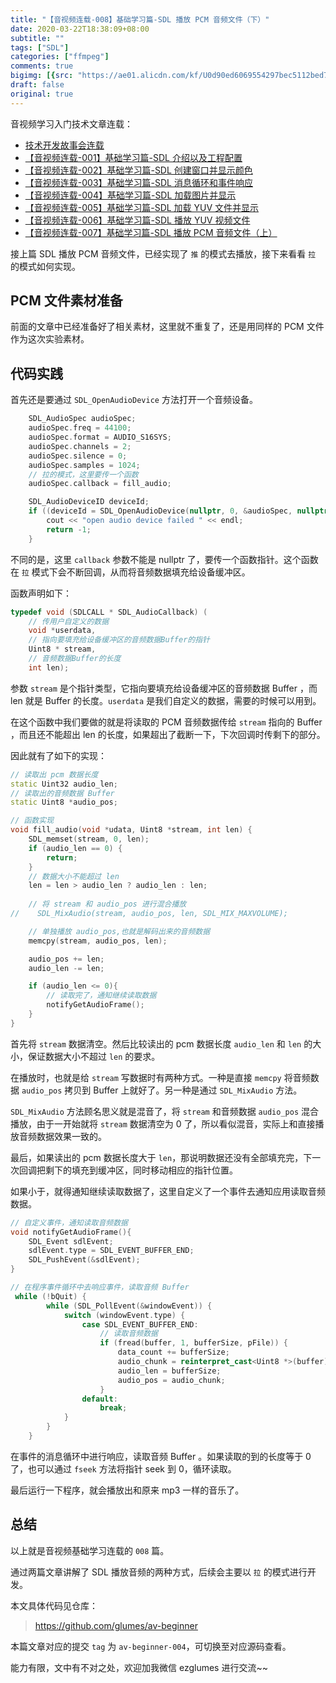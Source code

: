```yaml
---
title: "【音视频连载-008】基础学习篇-SDL 播放 PCM 音频文件（下）"
date: 2020-03-22T18:38:09+08:00
subtitle: ""
tags: ["SDL"]
categories: ["ffmpeg"]
comments: true
bigimg: [{src: "https://ae01.alicdn.com/kf/U0d90ed6069554297bec5112bed73109aN.jpg", desc: ""}]
draft: false
original: true
---
```


音视频学习入门技术文章连载：

* [技术开发故事会连载](https://mp.weixin.qq.com/s/3uDZtUKngHbDBZd3jFyzpA)
* [【音视频连载-001】基础学习篇-SDL 介绍以及工程配置](https://mp.weixin.qq.com/s/ZKrUiauxSKpfctFD4iHT8g)
* [【音视频连载-002】基础学习篇-SDL 创建窗口并显示颜色](https://mp.weixin.qq.com/s/-Gh96TxhcQV9dQXDcQCqeA)
* [【音视频连载-003】基础学习篇-SDL 消息循环和事件响应](https://mp.weixin.qq.com/s/OfzfohB3L0zcFcJSLeLbQw)
* [【音视频连载-004】基础学习篇-SDL 加载图片并显示](https://mp.weixin.qq.com/s/cJHfSK724zYhP65_WLh8Tw)
* [【音视频连载-005】基础学习篇-SDL 加载 YUV 文件并显示](https://mp.weixin.qq.com/s/nCidtYLmB8_LtAzbW14skg)
* [【音视频连载-006】基础学习篇-SDL 播放 YUV 视频文件](https://mp.weixin.qq.com/s/9FSIVhd1TE3dDCIFmU02tw)
* [【音视频连载-007】基础学习篇-SDL 播放 PCM 音频文件（上）](https://mp.weixin.qq.com/s/VuWqZIG_HhghEsUYxnLwSw)


接上篇 SDL 播放 PCM 音频文件，已经实现了 `推` 的模式去播放，接下来看看 `拉` 的模式如何实现。

<!--more-->

## PCM 文件素材准备

前面的文章中已经准备好了相关素材，这里就不重复了，还是用同样的 PCM 文件作为这次实验素材。


## 代码实践

首先还是要通过 `SDL_OpenAudioDevice` 方法打开一个音频设备。

```cpp
    SDL_AudioSpec audioSpec;
    audioSpec.freq = 44100;
    audioSpec.format = AUDIO_S16SYS;
    audioSpec.channels = 2;
    audioSpec.silence = 0;
    audioSpec.samples = 1024;
    // 拉的模式，这里要传一个函数
    audioSpec.callback = fill_audio;

    SDL_AudioDeviceID deviceId;
    if ((deviceId = SDL_OpenAudioDevice(nullptr, 0, &audioSpec, nullptr, SDL_AUDIO_ALLOW_ANY_CHANGE)) < 2) {
        cout << "open audio device failed " << endl;
        return -1;
    }
```

不同的是，这里 `callback` 参数不能是 nullptr 了，要传一个函数指针。这个函数在 `拉` 模式下会不断回调，从而将音频数据填充给设备缓冲区。

函数声明如下：

```cpp
typedef void (SDLCALL * SDL_AudioCallback) (
    // 传用户自定义的数据
    void *userdata, 
    // 指向要填充给设备缓冲区的音频数据Buffer的指针
    Uint8 * stream,
    // 音频数据Buffer的长度
    int len);
```

参数 `stream` 是个指针类型，它指向要填充给设备缓冲区的音频数据 Buffer ，而 len 就是 Buffer 的长度。`userdata` 是我们自定义的数据，需要的时候可以用到。

在这个函数中我们要做的就是将读取的 PCM 音频数据传给 `stream` 指向的 Buffer ，而且还不能超出 len 的长度，如果超出了截断一下，下次回调时传剩下的部分。

因此就有了如下的实现：

```cpp
// 读取出 pcm 数据长度
static Uint32 audio_len;
// 读取出的音频数据 Buffer
static Uint8 *audio_pos;

// 函数实现
void fill_audio(void *udata, Uint8 *stream, int len) {
    SDL_memset(stream, 0, len);
    if (audio_len == 0) {
        return;
    }
    // 数据大小不能超过 len
    len = len > audio_len ? audio_len : len;
    
    // 将 stream 和 audio_pos 进行混合播放
//    SDL_MixAudio(stream, audio_pos, len, SDL_MIX_MAXVOLUME);

    // 单独播放 audio_pos,也就是解码出来的音频数据
    memcpy(stream, audio_pos, len);

    audio_pos += len;
    audio_len -= len;

    if (audio_len <= 0){
        // 读取完了，通知继续读取数据
        notifyGetAudioFrame();
    }
}
```


首先将 `stream` 数据清空。然后比较读出的 pcm 数据长度 `audio_len` 和 `len` 的大小，保证数据大小不超过 `len` 的要求。

在播放时，也就是给 `stream` 写数据时有两种方式。一种是直接 `memcpy` 将音频数据 `audio_pos` 拷贝到 Buffer 上就好了。另一种是通过 `SDL_MixAudio` 方法。


`SDL_MixAudio` 方法顾名思义就是混音了，将 `stream` 和音频数据 `audio_pos` 混合播放，由于一开始就将 `stream` 数据清空为 0 了，所以看似混音，实际上和直接播放音频数据效果一致的。


最后，如果读出的 pcm 数据长度大于 `len`，那说明数据还没有全部填充完，下一次回调把剩下的填充到缓冲区，同时移动相应的指针位置。

如果小于，就得通知继续读取数据了，这里自定义了一个事件去通知应用读取音频数据。

```cpp
// 自定义事件，通知读取音频数据
void notifyGetAudioFrame(){
    SDL_Event sdlEvent;
    sdlEvent.type = SDL_EVENT_BUFFER_END;
    SDL_PushEvent(&sdlEvent);
}

// 在程序事件循环中去响应事件，读取音频 Buffer
 while (!bQuit) {
        while (SDL_PollEvent(&windowEvent)) {
            switch (windowEvent.type) {
                case SDL_EVENT_BUFFER_END:
                    // 读取音频数据
                    if (fread(buffer, 1, bufferSize, pFile)) {
                        data_count += bufferSize;
                        audio_chunk = reinterpret_cast<Uint8 *>(buffer);
                        audio_len = bufferSize;
                        audio_pos = audio_chunk;
                    }
                default:
                    break;
            }
        }
    }
```

在事件的消息循环中进行响应，读取音频 Buffer 。如果读取的到的长度等于 0 了，也可以通过 `fseek` 方法将指针 seek 到 0，循环读取。


最后运行一下程序，就会播放出和原来 mp3 一样的音乐了。


## 总结

以上就是音视频基础学习连载的 `008` 篇。

通过两篇文章讲解了 SDL 播放音频的两种方式，后续会主要以 `拉` 的模式进行开发。

本文具体代码见仓库：

> https://github.com/glumes/av-beginner

本篇文章对应的提交 `tag` 为 `av-beginner-004`，可切换至对应源码查看。

能力有限，文中有不对之处，欢迎加我微信 ezglumes 进行交流~~